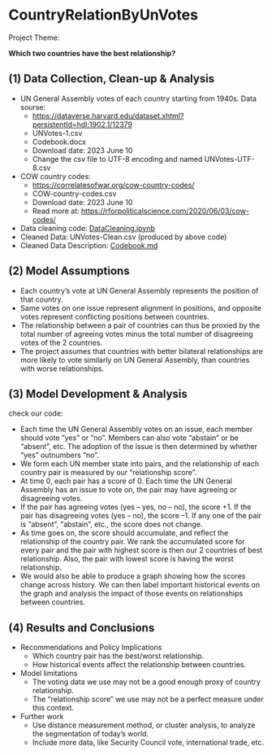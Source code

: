 # CountryRelationByUnVotes

Project Theme:  

**Which two countries have the best relationship?** 

## (1) Data Collection, Clean-up & Analysis 

 - UN General Assembly votes of each country starting from 1940s. Data sourse:  
   -  https://dataverse.harvard.edu/dataset.xhtml?persistentId=hdl:1902.1/12379
   -  UNVotes-1.csv
   -  Codebook.docx
   -  Download date: 2023 June 10
   -  Change the csv file to UTF-8 encoding and named UNVotes-UTF-8.csv
 - COW country codes:
   -  https://correlatesofwar.org/cow-country-codes/
   -  COW-country-codes.csv
   -  Download date: 2023 June 10
   -  Read more at: https://rforpoliticalscience.com/2020/06/03/cow-codes/
 - Data cleaning code: [DataCleaning.ipynb](https://github.com/LuckYuanZ/CountryRelationByUnVotes/blob/main/DataCleaning.ipynb)
 - Cleaned Data: UNVotes-Clean.csv (produced by above code)
 - Cleaned Data Description: [Codebook.md](https://github.com/LuckYuanZ/CountryRelationByUnVotes/blob/main/Codebook.md)

## (2) Model Assumptions 

 - Each country’s vote at UN General Assembly represents the position of that country. 
 - Same votes on one issue represent alignment in positions, and opposite votes represent conflicting positions between countries. 
 - The relationship between a pair of countries can thus be proxied by the total number of agreeing votes minus the total number of disagreeing votes of the 2 countries. 
 - The project assumes that countries with better bilateral relationships are more likely to vote similarly on UN General Assembly, than countries with worse relationships. 

## (3) Model Development & Analysis 

check our code: 

 - Each time the UN General Assembly votes on an issue, each member should vote “yes” or “no”. Members can also vote “abstain” or be “absent”, etc. The adoption of the issue is then determined by whether “yes” outnumbers “no”. 
 - We form each UN member state into pairs, and the relationship of each country pair is measured by our “relationship score”. 
 - At time 0, each pair has a score of 0. Each time the UN General Assembly has an issue to vote on, the pair may have agreeing or disagreeing votes. 
 - If the pair has agreeing votes (yes – yes, no – no), the score +1. If the pair has disagreeing votes (yes – no), the score –1. If any one of the pair is “absent”, “abstain”, etc., the score does not change. 
 - As time goes on, the score should accumulate, and reflect the relationship of the country pair. We rank the accumulated score for every pair and the pair with highest score is then our 2 countries of best relationship. Also, the pair with lowest score is having the worst relationship. 
 - We would also be able to produce a graph showing how the scores change across history. We can then label important historical events on the graph and analysis the impact of those events on relationships between countries. 

## (4) Results and Conclusions 

 - Recommendations and Policy Implications 
    - Which country pair has the best/worst relationship. 
    - How historical events affect the relationship between countries. 
 - Model limitations 
   - The voting data we use may not be a good enough proxy of country relationship. 
   - The “relationship score” we use may not be a perfect measure under this context. 
 - Further work 
   - Use distance measurement method, or cluster analysis, to analyze the segmentation of today’s world. 
   - Include more data, like Security Council vote, international trade, etc. 
